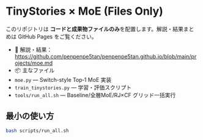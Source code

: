 # TinyStories × MoE (Files Only)


このリポジトリは **コードと成果物ファイルのみ**を配置します。解説・結果まとめは GitHub Pages をご覧ください。


- 📄 解説・結果：https://github.com/penpenpe5tan/penpenpe5tan.github.io/blob/main/projects/moe.md
- 📦 主なファイル
- `moe.py` — Switch-style Top‑1 MoE 実装
- `train_tinystories.py` — 学習・評価スクリプト
- `tools/run_all.sh` — Baseline/全層MoE/RJ×CF グリッド一括実行


## 最小の使い方
```bash
bash scripts/run_all.sh
